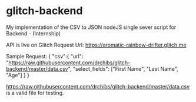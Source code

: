 # glitch-backend
My implementation of the CSV to JSON nodeJS single sever script for Backend - (Internship)

API is live on Glitch
Request Url: https://aromatic-rainbow-drifter.glitch.me


Sample Request:
 {
  "csv":{
    "url": "https://raw.githubusercontent.com/drchibs/glitch-backend/master/data.csv",
    "select_fields": ["First Name", "Last Name", "Age"]
  }
}


https://raw.githubusercontent.com/drchibs/glitch-backend/master/data.csv  is a valid file for testing.
